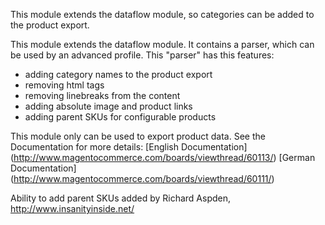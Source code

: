 This module extends the dataflow module, so categories can be added to the product export.

This module extends the dataflow module. It contains a parser, which can be used by an advanced profile. This &quot;parser&quot; has this features:
* adding category names to the product export
* removing html tags
* removing linebreaks from the content
* adding absolute image and product links
* adding parent SKUs for configurable products

This module only can be used to export product data. See the Documentation for more details: 
[English Documentation] (http://www.magentocommerce.com/boards/viewthread/60113/)
[German Documentation] (http://www.magentocommerce.com/boards/viewthread/60111/)

Ability to add parent SKUs added by Richard Aspden, http://www.insanityinside.net/